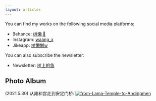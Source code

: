 ```yaml
---
layout: articles
---
```


You can find my works on the following social media platforms:
* Behance: [树懒 🦥](https://www.behance.net/wang76)
* Instagram: [waang_x](https://www.instagram.com/waang_x/)
* Jikeapp: [树懒懒w](https://m.okjike.com/users/352a4000-049c-4e05-93a5-a5447b79ef98)

You can also subscribe the newsletter: 
* Newsletter: [树上的鱼](https://fishintree.hedwig.pub/)

## Photo Album
(2021.5.30) 从雍和宫走到安定门桥:  [![from-Lama-Temple-to-Andingmen](https://xtopia-1258297046.cos.ap-shanghai.myqcloud.com/from%20Lama%20Temple%20to%20Andingmen.jpg)](https://www.behance.net/gallery/120501325/from-Lama-Temple-to-Andingmen)